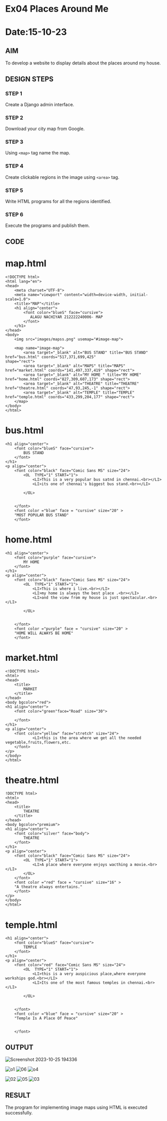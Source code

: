 # Ex04 Places Around Me
# Date:15-10-23
## AIM
To develop a website to display details about the places around my house.

## DESIGN STEPS

### STEP 1
Create a Django admin interface.

### STEP 2
Download your city map from Google.

### STEP 3
Using ```<map>``` tag name the map.

### STEP 4
Create clickable regions in the image using ```<area>``` tag.

### STEP 5
Write HTML programs for all the regions identified.

### STEP 6
Execute the programs and publish them.

## CODE
# map.html
```
<!DOCTYPE html>
<html lang="en">
<head>
    <meta charset="UTF-8">
    <meta name="viewport" content="width=device-width, initial-scale=1.0">
    <title>"MAP"</title>
    <h1 align="center">
        <font color="blueS" face="cursive">
           ALAGU NACHIYAR 212222240006- MAP 
        </font>
    </h1>
</head>
<body>
    <img src="images/mapss.png" usemap="#image-map">

    <map name="image-map">
        <area target="_blank" alt="BUS STAND" title="BUS STAND" href="bus.html" coords="517,371,699,425" 
shape="rect">
        <area target="_blank" alt="MAPS" title="MAPS" href="market.html" coords="141,497,337,419" shape="rect">
        <area target="_blank" alt="MY HOME " title="MY HOME" href="home.html" coords="827,309,607,173" shape="rect">
        <area target="_blank" alt="THEATRE" title="THEATRE" href="theatre.html" coords="47,93,245,-1" shape="rect">
        <area target="_blank" alt="TEMPLE" title="TEMPLE" href="temple.html" coords="433,299,204,177" shape="rect">
    </map>
</body>
</html>
```
# bus.html
```
<h1 align="center">
    <font color="blueS" face="cursive">
        BUS STAND
    </font>
</h1>
<p align="center">
    <font color="black" face="Comic Sans MS" size="24">
        <OL  TYPE="1" START="1">
            <LI>This is a very popular bus satnd in chennai.<br></LI>     
            <LI>its one of chennai's biggest bus stand.<br></LI>
            
        </OL>


    </font>
    <font color ="blue" face = "cursive" size="20" > 
    "MOST POPULAR BUS STAND"
    </font>
```
# home.html
```
<h1 align="center">
    <font color="purple" face="cursive">
        MY HOME
    </font>
</h1>
<p align="center">
    <font color="black" face="Comic Sans MS" size="24">
        <OL  TYPE="1" START="1">
            <LI>This is where i live.<br></LI>     
            <LI>my home is always the best place .<br></LI>
            <LI>and the view from my house is just spectacular.<br></LI>
            
        </OL>


    </font>
    <font color ="purple" face = "cursive" size="20" > 
    "HOME WILL ALWAYS BE HOME"
    </font>
```
# market.html
```
<!DOCTYPE html>
<html>
<head>
    <title>
        MARKET
    </title>
</head>
<body bgcolor="red">
<h1 align="center">
    <font color="green"face="Road" size="30">
        
    </font>
</h1>
<p align="center">
    <font color="yellow" face="stretch" size="24">
            <LI>this is the area where we get all the needed vegetable,fruits,flowers,etc.
    </font>
</p>
</body>
</html>
```
# theatre.html
```
!DOCTYPE html>
<html>
<head>
    <title>
        THEATRE
    </title>
</head>
<body bgcolor="premium">
<h1 align="center">
    <font color="silver" face="body">
        THEATRE
    </font>
</h1>
<p align="center">
    <font color="black" face="Comic Sans MS" size="24">
        <OL  TYPE="1" START="1">
            <LI>A place where everyone enjoys wacthing a movie.<br></LI> 
        </OL>
    </font>
    <font color ="red" face = "cursive" size="16" > 
    "A theatre always entertains."
    </font>
</p>
</body>
</html>
```
# temple.html
```
<h1 align="center">
    <font color="blueS" face="cursive">
        TEMPLE
    </font>
</h1>
<p align="center">
    <font color="red" face="Comic Sans MS" size="24">
        <OL  TYPE="1" START="1">
            <LI>this is a very auspicious place,where everyone workships god.<br></LI>     
            <LI>Its one of the most famous temples in chennai.<br></LI>
            
        </OL>


    </font>
    <font color ="blue" face = "cursive" size="20" > 
    "Temple Is A Place Of Peace"
    
    
    </font>
```


## OUTPUT
![Screenshot 2023-10-25 194336](https://github.com/Nachiyarr/NearMe/assets/113497340/2a5e548e-f711-451d-ba04-61059b0e3b96)

![o1](https://github.com/Nachiyarr/NearMe/assets/113497340/27a7dace-4d3a-47fd-98e3-3aa13e0acc31)
![06](https://github.com/Nachiyarr/NearMe/assets/113497340/60e7e32f-468d-4e65-b559-5b1af809a88b)
![o4](https://github.com/Nachiyarr/NearMe/assets/113497340/8beb2b23-d756-46e5-84c9-59bb957e6e03)

![02](https://github.com/Nachiyarr/NearMe/assets/113497340/f02d7014-0a25-4cdc-a00c-8713e50ba380)
![05](https://github.com/Nachiyarr/NearMe/assets/113497340/7e4115e8-dd42-4e08-8685-616e0c19788c)
![03](https://github.com/Nachiyarr/NearMe/assets/113497340/6f7beb71-093f-4534-9554-83c73594a994)




## RESULT
The program for implementing image maps using HTML is executed successfully.
